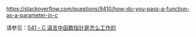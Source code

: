 <https://stackoverflow.com/questions/9410/how-do-you-pass-a-function-as-a-parameter-in-c>

请参见：[041 - C 语言中函数指针是怎么工作的](https://github.com/ethsonliu/stackoverflow-top-cpp/blob/master/question/041%20-%20C%20%E8%AF%AD%E8%A8%80%E4%B8%AD%E5%87%BD%E6%95%B0%E6%8C%87%E9%92%88%E6%98%AF%E6%80%8E%E4%B9%88%E5%B7%A5%E4%BD%9C%E7%9A%84.md)

